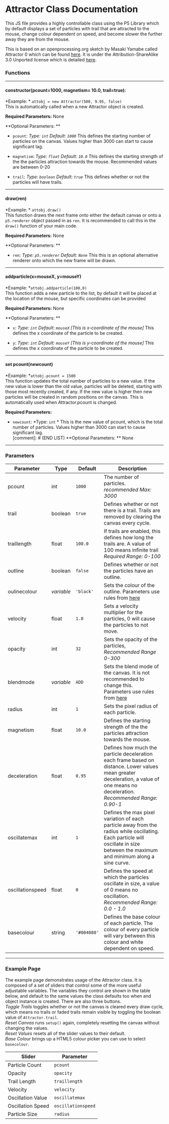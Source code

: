 # Attractor Class Documentation
This JS file provides a highly controllable class using the P5 Library which
by default displays a set of particles with trail that are attracted to the mouse, change colour dependent on speed, and become slower the further away they are from the mouse.

This is based on an openprocessing.org sketch by Masaki Yamabe called Attractor 0 which can be found [here](https://www.openprocessing.org/sketch/394718).
It is under the Attribution-ShareAlike 3.0 Unported license which is detailed [here](https://creativecommons.org/licenses/by-sa/3.0/).



### Functions

---

#### constructor(pcount=1000, magnetism= 10.0, trail=true):
*Example: *  `attobj = new Attractor(500, 9.95, false)`  
This is automatically called when a new Attractor object is created.

**Required Parameters:** None

**Optional Parameters: **
* `pcount`:
  *Type: `int` Default: `1000`*
  This defines the starting number of particles on the canvas. Values higher
  than 3000 can start to cause significant lag.

* `magnetism`:
    *Type: `float` Default: `10.0`*
    This defines the starting strength of the the particles attraction towards the mouse.
    Recommended values are between 0-20

* `trail`:
    *Type: `boolean` Default: `true`*
    This defines whether or not the particles will have trails.

---
#### draw(ren)
*Example: * `attobj.draw()`  
This function draws the next frame onto either the default canvas or onto a
`p5.renderer` object passed in as `ren`. It is recommended to call this in the
`draw()` function of your main code.

**Required Parameters:** None

**Optional Parameters: **
* `ren`:
  *Type: `p5.renderer` Default: `None`*
  This this is an optional alternative renderer onto which the new frame will be
  drawn.

---

#### addparticle(x=mouseX, y=mouseY)
*Example: *`attobj.addparticle(100,0)`  
This function adds a new particle to the list, by default it will be placed
at the location of the mouse, but specific coordinates can be provided

**Required Parameters:** None

**Optional Parameters: **
* `x`:
  *Type: `int` Default: `mouseX` [This is x-coordinate of the mouse]*
  This defines the x coordinate of the particle to be created.

* `y`:
    *Type: `int` Default: `mouseY` [This is y-coordinate of the mouse]*
    This defines the x coordinate of the particle to be created.

---

#### set pcount(newcount)
*Example: *`attobj.pcount = 1500`  
  This function updates the total number of particles to a new value.
  If the new value is lower than the old value, particles will be deleted,
  starting with those most recently created, if any.
  If the new value is higher then new particles will be created in
   random positions on the canvas. This is automatically used when Attractor.pcount
   is changed.

  **Required Parameters:**
  * `newcount`:
    *Type: `int` *
    This is the new value of pcount, which is the total number of particles.
    Values higher than 3000 can start to cause significant lag.  
[comment]: # (END LIST)
  **Optional Parameters: ** None

  ---

  ### Parameters
  Parameter | Type | Default | Description
  ------------ | ------------- | ---| ---
  pcount | int | `1000` | The number of particles. *recommended Max: 3000*
  trail | boolean | `true` | Defines whether or not there is a trail. Trails are removed by clearing the canvas every cycle.
  traillength | float | `100.0` | If trails are enabled, this defines how long the trails are. A value of 100 means infinite trail *Required Range: 0-100*
  outline | boolean | `false` | Defines whether or not the particles have an outline.
  oulinecolour | *variable* | `'black'` | Sets the colour of the outline. Parameters use rules from [here](https://p5js.org/reference/#/p5/color)
  velocity | float | `1.0` | Sets a velocity multiplier for the particles, 0 will cause the particles to not move.
  opacity | int | `32` | Sets the opacity of the particles, *Recommended Range 0-300*
  blendmode | *variable* | `ADD`| Sets the blend mode of the canvas. It is not recommended to change this. Parameters use rules from [here](https://p5js.org/reference/#/p5/blendMode)
  radius | int | `1` | Sets the pixel radius of each particle.
  magnetism | float | `10.0` | Defines the starting strength of the the particles attraction towards the mouse.
  deceleration | float | `0.95` | Defines how much the particle deceleration each frame based on distance. Lower values mean greater deceleration, a value of one means no deceleration. *Recommended Range: 0.90-1*
  oscillatemax | int | `1` | Defines the max pixel variation of each particle away from the radius while oscillating. Each particle will oscillate in size between the maximum and minimum along a sine curve.
  oscillationspeed| float | `0` | Defines the speed at which the particles oscillate in size, a value of 0 means no oscillation. *Recommended Range: 0.0 - 1.0*
  basecolour | string  | `'#004080'`  | Defines the base colour of each particle. The colour of every particle will vary between this colour and white dependent on speed.



---

### Example Page

The example page demonstrates usage of the Attractor class. It is composed of a set of sliders that control some of the more useful adjustable variables.
The variables they control are shown in the table below, and default to the same values the class defaults too when
and object instance is created. There are also three buttons.  
*Toggle Trails* toggles whether or not the canvas is cleared every draw cycle, which means no trails or faded trails remain visible by toggling the boolean value of `Attractor.trail`.  
*Reset Canvas* runs `setup()` again, completely resetting the canvas without changing the values.  
*Reset Values* resets all of the slider values to their default.  
*Base Colour* brings up a HTML5 colour picker you can use to select `basecolour`.

Slider | Parameter
-------| ----------
Particle Count  | `pcount`
Opacity    | `opacity`
Trail Length  | `traillength`
Velocity  | `velocity`
Oscillation Value  | `oscillatemax`
Oscillation Speed  | `oscillationspeed`
Particle Size  | `radius`
